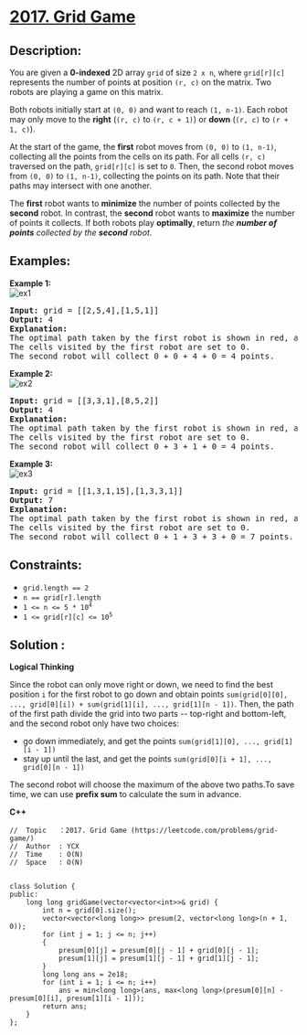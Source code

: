 # [2017. Grid Game](https://leetcode.com/problems/grid-game/)


## Description:

<p>You are given a <strong>0-indexed</strong> 2D array <code>grid</code> of size <code>2 x n</code>, where <code>grid[r][c]</code> represents the number of points at position <code>(r, c)</code> on the matrix. Two robots are playing a game on this matrix.</p>

<p>Both robots initially start at <code>(0, 0)</code> and want to reach <code>(1, n-1)</code>. Each robot may only move to the <strong>right</strong> (<code>(r, c)</code> to <code>(r, c + 1)</code>) or <strong>down</strong> (<code>(r, c)</code> to <code>(r + 1, c)</code>).</p>

<p>At the start of the game, the <strong>first</strong> robot moves from <code>(0, 0)</code> to <code>(1, n-1)</code>, collecting all the points from the cells on its path. For all cells <code>(r, c)</code> traversed on the path, <code>grid[r][c]</code> is set to <code>0</code>. Then, the second robot moves from <code>(0, 0)</code> to <code>(1, n-1)</code>, collecting the points on its path. Note that their paths may intersect with one another.</p>

<p>The <strong>first</strong> robot wants to <strong>minimize</strong> the number of points collected by the <strong>second</strong> robot. In contrast, the <strong>second</strong> robot wants to <strong>maximize</strong> the number of points it collects. If both robots play <strong>optimally</strong>, return <em>the <strong>number of points</strong> collected by the <strong>second</strong> robot.</em></p>


## Examples:

<strong>Example 1:</strong>
<br/>![ex1](https://assets.leetcode.com/uploads/2021/09/08/a1.png)
<pre>
<strong>Input:</strong> grid = [[2,5,4],[1,5,1]]
<strong>Output:</strong> 4
<strong>Explanation:</strong> 
The optimal path taken by the first robot is shown in red, and the optimal path taken by the second robot is shown in blue.
The cells visited by the first robot are set to 0.
The second robot will collect 0 + 0 + 4 + 0 = 4 points.
</pre>

<strong>Example 2:</strong>
<br/>![ex2](https://assets.leetcode.com/uploads/2021/09/08/a2.png)
<pre>
<strong>Input:</strong> grid = [[3,3,1],[8,5,2]]
<strong>Output:</strong> 4
<strong>Explanation:</strong> 
The optimal path taken by the first robot is shown in red, and the optimal path taken by the second robot is shown in blue.
The cells visited by the first robot are set to 0.
The second robot will collect 0 + 3 + 1 + 0 = 4 points.
</pre>

<strong>Example 3:</strong>
<br/>![ex3](https://assets.leetcode.com/uploads/2021/09/08/a3.png)
<pre>
<strong>Input:</strong> grid = [[1,3,1,15],[1,3,3,1]]
<strong>Output:</strong> 7
<strong>Explanation:</strong>
The optimal path taken by the first robot is shown in red, and the optimal path taken by the second robot is shown in blue.
The cells visited by the first robot are set to 0.
The second robot will collect 0 + 1 + 3 + 3 + 0 = 7 points.
</pre>


## Constraints:

<ul>
    <li><code>grid.length == 2</code></li>
    <li><code>n == grid[r].length</code></li>
    <li><code>1 &lt;= n &lt;= 5 * 10<sup>4</sup></code></li>
    <li><code>1 &lt;= grid[r][c] &lt;= 10<sup>5</sup></code></li>
</ul>


## Solution :

<strong>Logical Thinking</strong>
<p>Since the robot can only move right or down, we need to find the best position <code>i</code> for the first robot to go down and obtain points <code>sum(grid[0][0], ..., grid[0][i]) + sum(grid[1][i], ..., grid[1][n - 1])</code>. Then, the path of the first path divide the grid into two parts -- top-right and bottom-left, and the second robot only have two choices: </p>
<ul>
    <li>go down immediately, and get the points <code>sum(grid[1][0], ..., grid[1][i - 1])</code></li>
    <li>stay up until the last, and get the points <code>sum(grid[0][i + 1], ..., grid[0][n - 1])</code></li>
</ul>

<p>The second robot will choose the maximum of the above two paths.To save time, we can use <strong>prefix sum</strong> to calculate the sum in advance.</p>


<strong>C++</strong>

```
//  Topic   ：2017. Grid Game (https://leetcode.com/problems/grid-game/)
//  Author  : YCX
//  Time    : O(N)
//  Space   : O(N)


class Solution {
public:
    long long gridGame(vector<vector<int>>& grid) {
        int n = grid[0].size();
        vector<vector<long long>> presum(2, vector<long long>(n + 1, 0));
        for (int j = 1; j <= n; j++)
        {
            presum[0][j] = presum[0][j - 1] + grid[0][j - 1];
            presum[1][j] = presum[1][j - 1] + grid[1][j - 1];
        }
        long long ans = 2e18;
        for (int i = 1; i <= n; i++)
            ans = min<long long>(ans, max<long long>(presum[0][n] - presum[0][i], presum[1][i - 1]));
        return ans;
    }
};
```